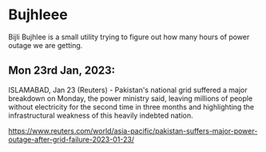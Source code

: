 # Bujhleee

Bijli Bujhlee is a small utility trying to figure out how many hours of power outage we are getting. 

## Mon 23rd Jan, 2023:

ISLAMABAD, Jan 23 (Reuters) - Pakistan's national grid suffered a major breakdown on Monday, the power ministry said, leaving millions of people without electricity for the second time in three months and highlighting the infrastructural weakness of this heavily indebted nation.

https://www.reuters.com/world/asia-pacific/pakistan-suffers-major-power-outage-after-grid-failure-2023-01-23/
